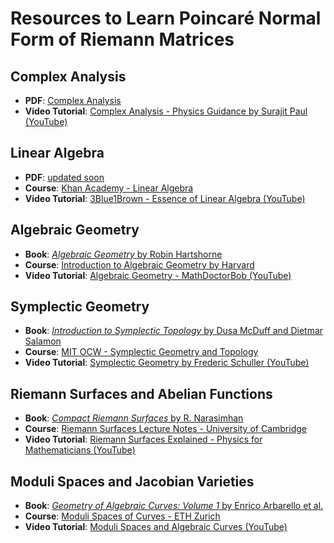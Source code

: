 # Resources to Learn Poincaré Normal Form of Riemann Matrices

## Complex Analysis
- **PDF**: [Complex Analysis](Complex-Analysis/Complex_Analysis.pdf)
- **Video Tutorial**: [Complex Analysis - Physics Guidance by Surajit Paul (YouTube)](https://www.youtube.com/playlist?list=PLCI-Fq3C12YFSWu_aOBa_oV52dp0F-5LY)

## Linear Algebra
- **PDF**: [updated soon](xyz.pdf)
- **Course**: [Khan Academy - Linear Algebra](https://www.khanacademy.org/math/linear-algebra)
- **Video Tutorial**: [3Blue1Brown - Essence of Linear Algebra (YouTube)](https://www.youtube.com/playlist?list=PLZHQObOWTQDMsr9KFSd5qT8p1wCdb5UrL)

## Algebraic Geometry
- **Book**: [*Algebraic Geometry* by Robin Hartshorne](https://www.springer.com/gp/book/9780387902449)
- **Course**: [Introduction to Algebraic Geometry by Harvard](https://math.harvard.edu/~ctm/home/text/class/harvard/157/lec/lec.pdf)
- **Video Tutorial**: [Algebraic Geometry - MathDoctorBob (YouTube)](https://www.youtube.com/playlist?list=PLnkl-SmACpdhIZnHAecRG36du2Oc2jiTs)

## Symplectic Geometry
- **Book**: [*Introduction to Symplectic Topology* by Dusa McDuff and Dietmar Salamon](https://global.oup.com/academic/product/introduction-to-symplectic-topology-9780198794899)
- **Course**: [MIT OCW - Symplectic Geometry and Topology](https://ocw.mit.edu/courses/mathematics/18-965-symplectic-geometry-and-topology-spring-2004/)
- **Video Tutorial**: [Symplectic Geometry by Frederic Schuller (YouTube)](https://www.youtube.com/playlist?list=PLPH7f_7ZlzxTi6kS4vCmv4ZKm9u8g5yic)

## Riemann Surfaces and Abelian Functions
- **Book**: [*Compact Riemann Surfaces* by R. Narasimhan](https://press.princeton.edu/books/hardcover/9780691003726/compact-riemann-surfaces)
- **Course**: [Riemann Surfaces Lecture Notes - University of Cambridge](https://www.dpmms.cam.ac.uk/~pl229/lecturenotes/RiemannSurfaces.pdf)
- **Video Tutorial**: [Riemann Surfaces Explained - Physics for Mathematicians (YouTube)](https://www.youtube.com/results?search_query=riemann+surfaces)

## Moduli Spaces and Jacobian Varieties
- **Book**: [*Geometry of Algebraic Curves: Volume 1* by Enrico Arbarello et al.](https://www.springer.com/gp/book/9780387902449)
- **Course**: [Moduli Spaces of Curves - ETH Zurich](https://people.math.ethz.ch/~mihnea/ModuliCurves.pdf)
- **Video Tutorial**: [Moduli Spaces and Algebraic Curves (YouTube)](https://www.youtube.com/results?search_query=moduli+spaces+and+algebraic+curves)
